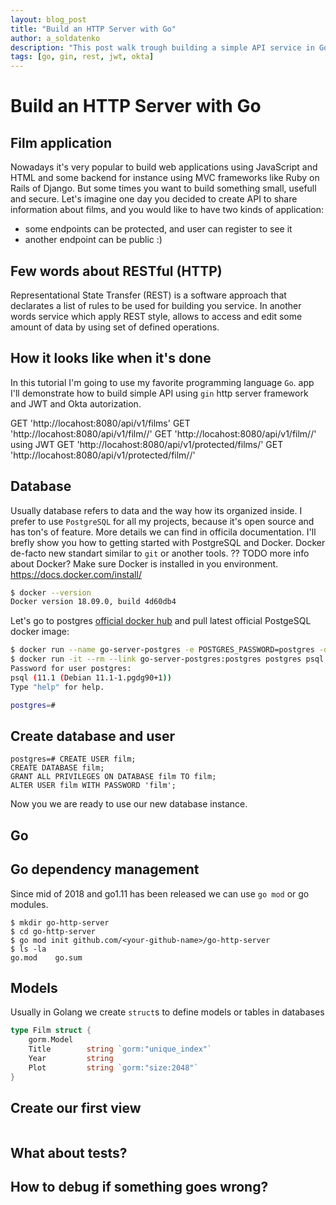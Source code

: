```yaml
---
layout: blog_post
title: "Build an HTTP Server with Go"
author: a_soldatenko
description: "This post walk trough building a simple API service in Go"
tags: [go, gin, rest, jwt, okta]
---
```


# Build an HTTP Server with Go


## Film application

Nowadays it's very popular to build web applications using JavaScript and HTML and some backend for instance using MVC frameworks like Ruby on Rails of Django. But some times you want to build something small, usefull and secure. Let's imagine one day you decided to create API to share information about films, and you would like to have two kinds of application:
- some endpoints can be protected, and user can register to see it
- another endpoint can be public :)

## Few words about RESTful (HTTP)

Representational State Transfer (REST) is a software approach that declarates a list of rules to be used for building you service. In another words service which apply REST style, allows to access and edit some amount of data by using set of defined operations.

## How it looks like when it's done

In this tutorial I'm going to use my favorite programming language `Go`. app I'll demonstrate how to build simple API using `gin` http server framework and JWT and Okta autorization.

GET 'http://locahost:8080/api/v1/films'
GET 'http://locahost:8080/api/v1/film/<id>/'
GET 'http://locahost:8080/api/v1/film/<id>/'
using JWT
GET 'http://locahost:8080/api/v1/protected/films/'
GET 'http://locahost:8080/api/v1/protected/film/<id>/'

## Database

Usually database refers to data and the way how its organized inside. I prefer to use `PostgreSQL` for all my projects, because it's open source and has ton's of feature. More details we can find in officila documentation. I'll brefly show you how to getting started with PostgreSQL and Docker.
Docker de-facto new standart similar to `git` or another tools.
?? TODO more info about Docker?
Make sure Docker is installed in you environment. https://docs.docker.com/install/

```bash
$ docker --version
Docker version 18.09.0, build 4d60db4
```

Let's go to postgres [official docker hub](https://hub.docker.com/_/postgres/) and pull latest official PostgeSQL docker image:

```bash
$ docker run --name go-server-postgres -e POSTGRES_PASSWORD=postgres -d postgres
$ docker run -it --rm --link go-server-postgres:postgres postgres psql -h postgres -U postgres
Password for user postgres:
psql (11.1 (Debian 11.1-1.pgdg90+1))
Type "help" for help.

postgres=#
```

## Create database and user
```
postgres=# CREATE USER film;
CREATE DATABASE film;
GRANT ALL PRIVILEGES ON DATABASE film TO film;
ALTER USER film WITH PASSWORD 'film';
```

Now you we are ready to use our new database instance.

## Go

## Go dependency management

Since mid of 2018 and go1.11 has been released we can use `go mod` or go modules.

```
$ mkdir go-http-server
$ cd go-http-server
$ go mod init github.com/<your-github-name>/go-http-server
$ ls -la
go.mod    go.sum
```

## Models

Usually in Golang we create `struct`s to define models or tables in databases

```go
type Film struct {
	gorm.Model
	Title        string `gorm:"unique_index"`
	Year         string
	Plot         string `gorm:"size:2048"`
}
```


## Create our first view 

```
```

## What about tests?



## How to debug if something goes wrong?

